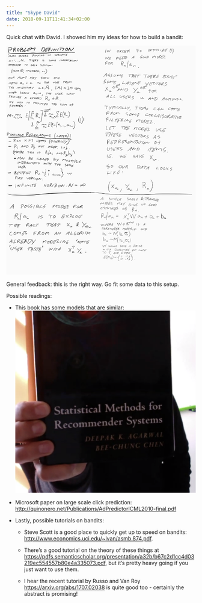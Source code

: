 ```yaml
---
title: "Skype David"
date: 2018-09-11T11:41:34+02:00
---
```

Quick chat with David. I showed him my ideas for how to build a bandit:

![](assets/skype-david-5fd70bf1.png)

General feedback: this is the right way. Go fit some data to this setup.

Possible readings:

- This book has some models that are similar:
![](assets/skype-david-ec47d4ec.png)

- Microsoft paper on large scale click prediction:
http://quinonero.net/Publications/AdPredictorICML2010-final.pdf

- Lastly, possible tutorials on bandits:

  + Steve Scott is a good place to quickly get up to speed on bandits: <http://www.economics.uci.edu/~ivan/asmb.874.pdf>.

  + There’s a good tutorial on the theory of these things at <https://pdfs.semanticscholar.org/presentation/a32b/b67c2d1cc4d03219ec554557b80e4a335073.pdf>, but it’s pretty heavy going if you just want to use them.
  + I hear the recent tutorial by Russo and Van Roy <https://arxiv.org/abs/1707.02038> is quite good too - certainly the abstract is promising!
